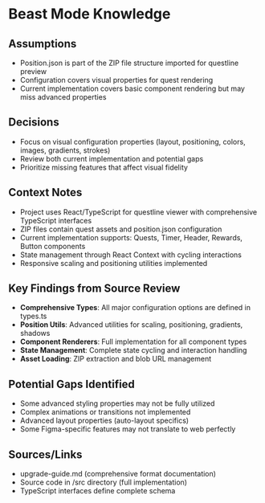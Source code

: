 # Beast Mode Knowledge

## Assumptions
- Position.json is part of the ZIP file structure imported for questline preview
- Configuration covers visual properties for quest rendering
- Current implementation covers basic component rendering but may miss advanced properties

## Decisions
- Focus on visual configuration properties (layout, positioning, colors, images, gradients, strokes)
- Review both current implementation and potential gaps
- Prioritize missing features that affect visual fidelity

## Context Notes
- Project uses React/TypeScript for questline viewer with comprehensive TypeScript interfaces
- ZIP files contain quest assets and position.json configuration
- Current implementation supports: Quests, Timer, Header, Rewards, Button components
- State management through React Context with cycling interactions
- Responsive scaling and positioning utilities implemented

## Key Findings from Source Review
- **Comprehensive Types**: All major configuration options are defined in types.ts
- **Position Utils**: Advanced utilities for scaling, positioning, gradients, shadows
- **Component Renderers**: Full implementation for all component types
- **State Management**: Complete state cycling and interaction handling
- **Asset Loading**: ZIP extraction and blob URL management

## Potential Gaps Identified
- Some advanced styling properties may not be fully utilized
- Complex animations or transitions not implemented
- Advanced layout properties (auto-layout specifics)
- Some Figma-specific features may not translate to web perfectly

## Sources/Links
- upgrade-guide.md (comprehensive format documentation)
- Source code in /src directory (full implementation)
- TypeScript interfaces define complete schema
